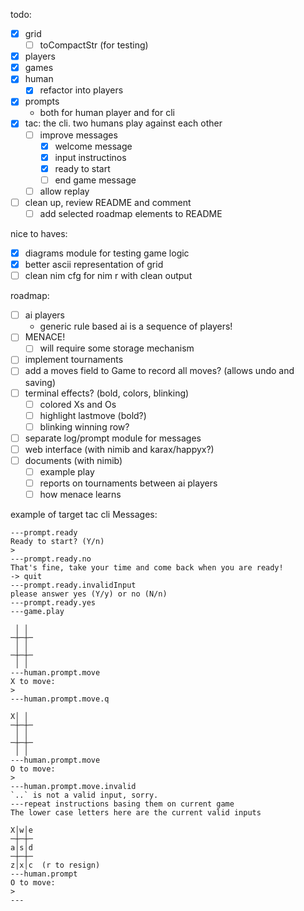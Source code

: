 todo:
- [x] grid
  - [ ] toCompactStr (for testing)
- [x] players
- [x] games
- [x] human
  - [x] refactor into players
- [x] prompts
  - both for human player and for cli
- [x] tac: the cli. two humans play against each other
  - [ ] improve messages
    - [x] welcome message
    - [x] input instructinos
    - [x] ready to start
    - [ ] end game message
  - [ ] allow replay
- [ ] clean up, review README and comment
  - [ ] add selected roadmap elements to README

nice to haves:
- [x] diagrams module for testing game logic
- [x] better ascii representation of grid
- [ ] clean nim cfg for nim r with clean output

roadmap:
- [ ] ai players
  - generic rule based ai is a sequence of players!
- [ ] MENACE!
  - [ ] will require some storage mechanism
- [ ] implement tournaments
- [ ] add a moves field to Game to record all moves? (allows undo and saving)
- [ ] terminal effects? (bold, colors, blinking)
  - [ ] colored Xs and Os
  - [ ] highlight lastmove (bold?)
  - [ ] blinking winning row?
- [ ] separate log/prompt module for messages
- [ ] web interface (with nimib and karax/happyx?)
- [ ] documents (with nimib)
  - [ ] example play
  - [ ] reports on tournaments between ai players
  - [ ] how menace learns

example of target tac cli Messages:

```
---prompt.ready
Ready to start? (Y/n)
> 
---prompt.ready.no
That's fine, take your time and come back when you are ready!
-> quit
---prompt.ready.invalidInput
please answer yes (Y/y) or no (N/n)
---prompt.ready.yes
---game.play

 │ │ 
─┼─┼─
 │ │ 
─┼─┼─
 │ │ 
---human.prompt.move
X to move:
>
---human.prompt.move.q

X│ │ 
─┼─┼─
 │ │ 
─┼─┼─
 │ │ 
---human.prompt.move
O to move:
>
---human.prompt.move.invalid
`..` is not a valid input, sorry.
---repeat instructions basing them on current game
The lower case letters here are the current valid inputs

X│w│e
─┼─┼─
a│s│d
─┼─┼─
z│x│c  (r to resign)
---human.prompt
O to move:
>
---


```
